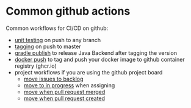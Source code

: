 # Common github actions

Common workflows for CI/CD on github:

* [unit testing](./.github/workflows/unit-test.yml) on push to any branch
* [tagging](.github/workflows/tag-version.yml) on push to master 
* [gradle publish](./.github/workflows/backend-release.yml) to release Java Backend after tagging the version
* [docker push](./.github/workflows/docker-release.yml) to tag and push your docker image to github container registry (ghcr.io)
* project workflows if you are using the github project board
  * [move issues to backlog](./.github/workflows/move-issue-to-backlog.yml)
  * [move to in progress](./.github/workflows/move-move-issue-to-inprogress.yml) when assigning
  * [move when pull request merged](./.github/workflows/move-issue-when-pr-merged.yml)
  * [move when pull request created](./.github/workflows/move-issue-when-pr-created.yml)
